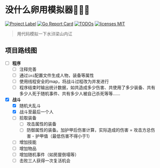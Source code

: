 # 没什么卵用模拟器🤡🤡🤡

[![Project Label](https://badgen.net/badge/github/GoLang/blue?label=Egg%20Useless%20Simulator)](https://github.com/ormissia/EggUselessSimulator)
[![Go Report Card](https://goreportcard.com/badge/github.com/ormissia/EggUselessSimulator)](https://goreportcard.com/report/github.com/ormissia/EggUselessSimulator)
[![TODOs](https://badgen.net/https/api.tickgit.com/badgen/github.com/ormissia/EggUselessSimulator)](https://www.tickgit.com/browse?repo=github.com/ormissia/EggUselessSimulator)
[![licenses MIT](https://badgen.net/badge/license/MIT/#3DA639)](https://opensource.org/licenses/MIT)

> 用代码模拟一下水浒梁山内讧

## 项目路线图
- [ ] **程序**
    - [ ] 注释完善
    - [ ] 通过`ini`配置文件生成人物，装备等属性
    - [ ] 使用线程安全的map，将战斗过程改为并发进行
    - [ ] 程序结束时输出统计数据，如共造成多少伤害、共使用了多少装备、共有多少人死于随机事件、共有多少人被自己杀死等等......
- [x] **战斗**
    - [x] 随机大乱斗
    - [x] 战斗至最后一个人
    - [ ] 拾取装备
      - [ ] 攻击属性的装备
      - [ ] 防御属性的装备。加护甲后伤害计算，实际造成的伤害 = 攻击方总伤害 - 护甲值（最低伤害不得小于1）
    - [ ] 增加技能
    - [ ] 增加物品
    - [ ] 增加随机事件（如房屋倒塌等）
    - [ ] 击败三人获得一次复活机会
